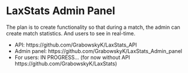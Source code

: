 # LaxStats Admin Panel

The plan is to create functionality so that during a match, the admin can create match statistics. And users to see in real-time.

<ul>
  <li>API: https://github.com/GrabowskyK/LaxStats_API</li>
  <li>Admin panel: https://github.com/GrabowskyK/LaxStats_Admin_panel</li>
  <li>For users: IN PROGRESS... (for now without API https://github.com/GrabowskyK/LaxStats)</li>
</ul>
